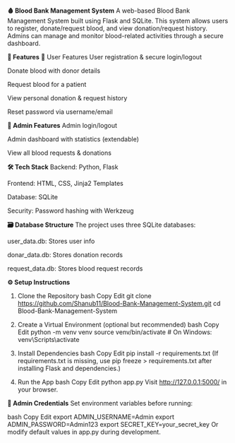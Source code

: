 **🩸 Blood Bank Management System**
A web-based Blood Bank Management System built using Flask and SQLite. This system allows users to register, donate/request blood, and view donation/request history. Admins can manage and monitor blood-related activities through a secure dashboard.


**🚀 Features**
👤 User Features
User registration & secure login/logout

Donate blood with donor details

Request blood for a patient

View personal donation & request history

Reset password via username/email


**🔐 Admin Features**
Admin login/logout

Admin dashboard with statistics (extendable)

View all blood requests & donations

**🛠️ Tech Stack**
Backend: Python, Flask

Frontend: HTML, CSS, Jinja2 Templates

Database: SQLite

Security: Password hashing with Werkzeug


**🗃️ Database Structure**
The project uses three SQLite databases:

user_data.db: Stores user info

donar_data.db: Stores donation records

request_data.db: Stores blood request records


**⚙️ Setup Instructions**
1. Clone the Repository
bash
Copy
Edit
git clone https://github.com/Shanub11/Blood-Bank-Management-System.git
cd Blood-Bank-Management-System
2. Create a Virtual Environment (optional but recommended)
bash
Copy
Edit
python -m venv venv
source venv/bin/activate  # On Windows: venv\Scripts\activate
3. Install Dependencies
bash
Copy
Edit
pip install -r requirements.txt
(If requirements.txt is missing, use pip freeze > requirements.txt after installing Flask and dependencies.)

4. Run the App
bash
Copy
Edit
python app.py
Visit http://127.0.0.1:5000/ in your browser.


**🔑 Admin Credentials**
Set environment variables before running:

bash
Copy
Edit
export ADMIN_USERNAME=Admin
export ADMIN_PASSWORD=Admin123
export SECRET_KEY=your_secret_key
Or modify default values in app.py during development.




